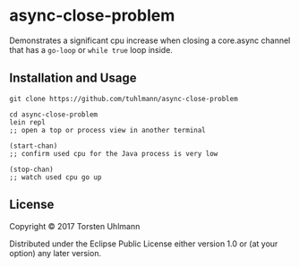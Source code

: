# async-close-problem

Demonstrates a significant cpu increase when closing a 
core.async channel
that has a `go-loop` or `while true` loop inside.

## Installation and Usage

```
git clone https://github.com/tuhlmann/async-close-problem

cd async-close-problem
lein repl
;; open a top or process view in another terminal

(start-chan)
;; confirm used cpu for the Java process is very low

(stop-chan)
;; watch used cpu go up

```

## License

Copyright © 2017 Torsten Uhlmann

Distributed under the Eclipse Public License either version 1.0 or (at
your option) any later version.
